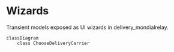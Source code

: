 # Wizards

Transient models exposed as UI wizards in delivery_mondialrelay.

```mermaid
classDiagram
    class ChooseDeliveryCarrier
```
